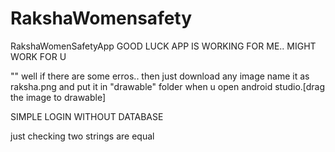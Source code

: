 # RakshaWomensafety
RakshaWomenSafetyApp
GOOD LUCK APP IS WORKING FOR ME..
MIGHT WORK FOR U 

""
well if there are some erros.. then just download any image name it as raksha.png and put it in "drawable" folder when u open android studio.[drag the image to drawable]

SIMPLE LOGIN WITHOUT DATABASE

just checking two strings are equal
